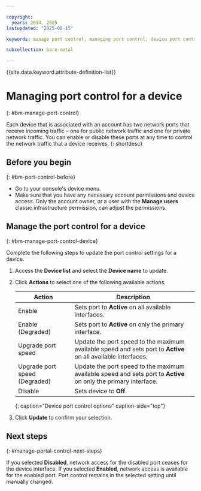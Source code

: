 ```yaml
---

copyright:
  years: 2014, 2025
lastupdated: "2025-08-15"

keywords: manage port control, managing port control, device port control

subcollection: bare-metal

---
```


{{site.data.keyword.attribute-definition-list}}

# Managing port control for a device
{: #bm-manage-port-control}

Each device that is associated with an account has two network ports that receive incoming traffic – one for public network traffic and one for private network traffic. You can enable or disable these ports at any time to control the network traffic that a device receives.
{: shortdesc}

## Before you begin
{: #bm-port-control-before}

* Go to your console's device menu.
* Make sure that you have any necessary account permissions and device access. Only the account owner, or a user with the **Manage users** classic infrastructure permission, can adjust the permissions.

## Manage the port control for a device
{: #bm-manage-port-control-device}

Complete the following steps to update the port control settings for a device.

1. Access the **Device list** and select the **Device name** to update.
2. Click **Actions** to select one of the following available actions.

   | Action | Description |
   | ------ | ----------- |
   | Enable | Sets port to **Active** on all available interfaces. |
   | Enable (Degraded) | Sets port to **Active** on only the primary interface. |
   | Upgrade port speed | Update the port speed to the maximum available speed and sets port to **Active** on all available interfaces. |
   | Upgrade port speed (Degraded) | Update the port speed to the maximum available speed and sets port to **Active** on only the primary interface. |
   | Disable | Sets device to **Off**. |
   {: caption="Device port control options" caption-side="top"}

3. Click **Update** to confirm your selection.

## Next steps
{: #manage-portal-control-next-steps}

If you selected **Disabled**, network access for the disabled port ceases for the device interface. If you selected **Enabled**, network access is available for the enabled port. Port control remains in the selected setting until manually changed.
